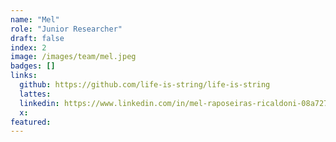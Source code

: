 ```yaml
---
name: "Mel"
role: "Junior Researcher"
draft: false
index: 2
image: /images/team/mel.jpeg
badges: []
links:
  github: https://github.com/life-is-string/life-is-string
  lattes: 
  linkedin: https://www.linkedin.com/in/mel-raposeiras-ricaldoni-08a727256
  x: 
featured: 
---
```

